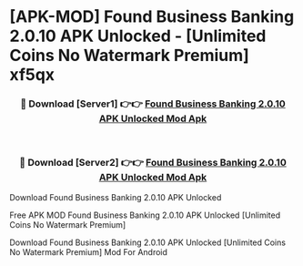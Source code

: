 # [APK-MOD] Found  Business Banking 2.0.10 APK Unlocked - [Unlimited Coins No Watermark Premium] xf5qx



<div align="center">
<h3>🔴 Download [Server1] 👉👉 <a href="https://momento.my/?title=Found__Business_Banking_2.0.10_APK_Unlocked">Found  Business Banking 2.0.10 APK Unlocked Mod Apk</a></h3><br>

<h3>🔴 Download [Server2] 👉👉 <a href="https://momento.my/?title=Found__Business_Banking_2.0.10_APK_Unlocked">Found  Business Banking 2.0.10 APK Unlocked Mod Apk</a></h3>
</div>



Download Found  Business Banking 2.0.10 APK Unlocked 

Free APK MOD Found  Business Banking 2.0.10 APK Unlocked [Unlimited Coins No Watermark Premium]

Download Found  Business Banking 2.0.10 APK Unlocked [Unlimited Coins No Watermark Premium] Mod For Android
